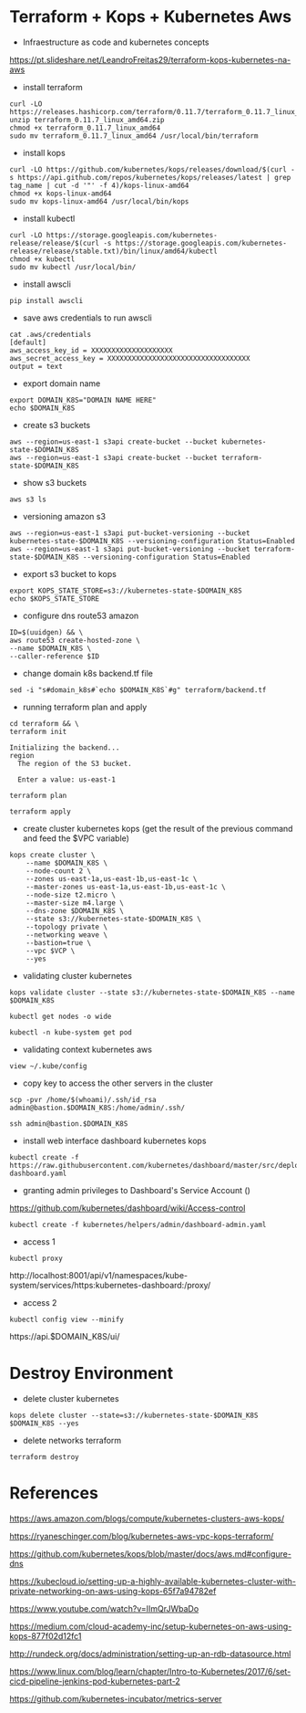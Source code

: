 # Terraform + Kops + Kubernetes Aws


- Infraestructure as code and kubernetes concepts

https://pt.slideshare.net/LeandroFreitas29/terraform-kops-kubernetes-na-aws


- install terraform
```
curl -LO https://releases.hashicorp.com/terraform/0.11.7/terraform_0.11.7_linux_amd64.zip
unzip terraform_0.11.7_linux_amd64.zip
chmod +x terraform_0.11.7_linux_amd64
sudo mv terraform_0.11.7_linux_amd64 /usr/local/bin/terraform
```

- install kops
```
curl -LO https://github.com/kubernetes/kops/releases/download/$(curl -s https://api.github.com/repos/kubernetes/kops/releases/latest | grep tag_name | cut -d '"' -f 4)/kops-linux-amd64
chmod +x kops-linux-amd64
sudo mv kops-linux-amd64 /usr/local/bin/kops
```

- install kubectl
```
curl -LO https://storage.googleapis.com/kubernetes-release/release/$(curl -s https://storage.googleapis.com/kubernetes-release/release/stable.txt)/bin/linux/amd64/kubectl
chmod +x kubectl
sudo mv kubectl /usr/local/bin/
```

- install awscli
```
pip install awscli
```

- save aws credentials to run awscli
```
cat .aws/credentials
[default]
aws_access_key_id = XXXXXXXXXXXXXXXXXXXX
aws_secret_access_key = XXXXXXXXXXXXXXXXXXXXXXXXXXXXXXXXXXX
output = text
```

- export domain name
```
export DOMAIN_K8S="DOMAIN NAME HERE"
echo $DOMAIN_K8S
```

- create s3 buckets
```
aws --region=us-east-1 s3api create-bucket --bucket kubernetes-state-$DOMAIN_K8S
aws --region=us-east-1 s3api create-bucket --bucket terraform-state-$DOMAIN_K8S
```

- show s3 buckets
```
aws s3 ls
```

- versioning amazon s3
```
aws --region=us-east-1 s3api put-bucket-versioning --bucket kubernetes-state-$DOMAIN_K8S --versioning-configuration Status=Enabled
aws --region=us-east-1 s3api put-bucket-versioning --bucket terraform-state-$DOMAIN_K8S --versioning-configuration Status=Enabled
```

- export s3 bucket to kops
```
export KOPS_STATE_STORE=s3://kubernetes-state-$DOMAIN_K8S
echo $KOPS_STATE_STORE
```

- configure dns route53 amazon
```
ID=$(uuidgen) && \
aws route53 create-hosted-zone \
--name $DOMAIN_K8S \
--caller-reference $ID
```

- change domain k8s backend.tf file
```
sed -i "s#domain_k8s#`echo $DOMAIN_K8S`#g" terraform/backend.tf
```

- running terraform plan and apply
```
cd terraform && \
terraform init

Initializing the backend...
region
  The region of the S3 bucket.

  Enter a value: us-east-1
```

```
terraform plan

terraform apply
```

- create cluster kubernetes kops (get the result of the previous command and feed the $VPC variable)
```
kops create cluster \
    --name $DOMAIN_K8S \
    --node-count 2 \
    --zones us-east-1a,us-east-1b,us-east-1c \
    --master-zones us-east-1a,us-east-1b,us-east-1c \
    --node-size t2.micro \
    --master-size m4.large \
    --dns-zone $DOMAIN_K8S \
    --state s3://kubernetes-state-$DOMAIN_K8S \
    --topology private \
    --networking weave \
    --bastion=true \
    --vpc $VCP \
    --yes
```

- validating cluster kubernetes
```
kops validate cluster --state s3://kubernetes-state-$DOMAIN_K8S --name $DOMAIN_K8S

kubectl get nodes -o wide

kubectl -n kube-system get pod
```

- validating context kubernetes aws
```
view ~/.kube/config
```

- copy key to access the other servers in the cluster
```
scp -pvr /home/$(whoami)/.ssh/id_rsa admin@bastion.$DOMAIN_K8S:/home/admin/.ssh/

ssh admin@bastion.$DOMAIN_K8S
```

- install web interface dashboard kubernetes kops
```
kubectl create -f https://raw.githubusercontent.com/kubernetes/dashboard/master/src/deploy/recommended/kubernetes-dashboard.yaml
```

- granting admin privileges to Dashboard's Service Account ()

https://github.com/kubernetes/dashboard/wiki/Access-control

```
kubectl create -f kubernetes/helpers/admin/dashboard-admin.yaml
```

- access 1
```
kubectl proxy
```
http://localhost:8001/api/v1/namespaces/kube-system/services/https:kubernetes-dashboard:/proxy/

- access 2
```
kubectl config view --minify
```
https://api.$DOMAIN_K8S/ui/

# Destroy Environment

- delete cluster kubernetes
```
kops delete cluster --state=s3://kubernetes-state-$DOMAIN_K8S $DOMAIN_K8S --yes
```

- delete networks terraform
```
terraform destroy

```

# References

https://aws.amazon.com/blogs/compute/kubernetes-clusters-aws-kops/

https://ryaneschinger.com/blog/kubernetes-aws-vpc-kops-terraform/

https://github.com/kubernetes/kops/blob/master/docs/aws.md#configure-dns

https://kubecloud.io/setting-up-a-highly-available-kubernetes-cluster-with-private-networking-on-aws-using-kops-65f7a94782ef

https://www.youtube.com/watch?v=IImQrJWbaDo

https://medium.com/cloud-academy-inc/setup-kubernetes-on-aws-using-kops-877f02d12fc1

http://rundeck.org/docs/administration/setting-up-an-rdb-datasource.html

https://www.linux.com/blog/learn/chapter/Intro-to-Kubernetes/2017/6/set-cicd-pipeline-jenkins-pod-kubernetes-part-2

https://github.com/kubernetes-incubator/metrics-server

